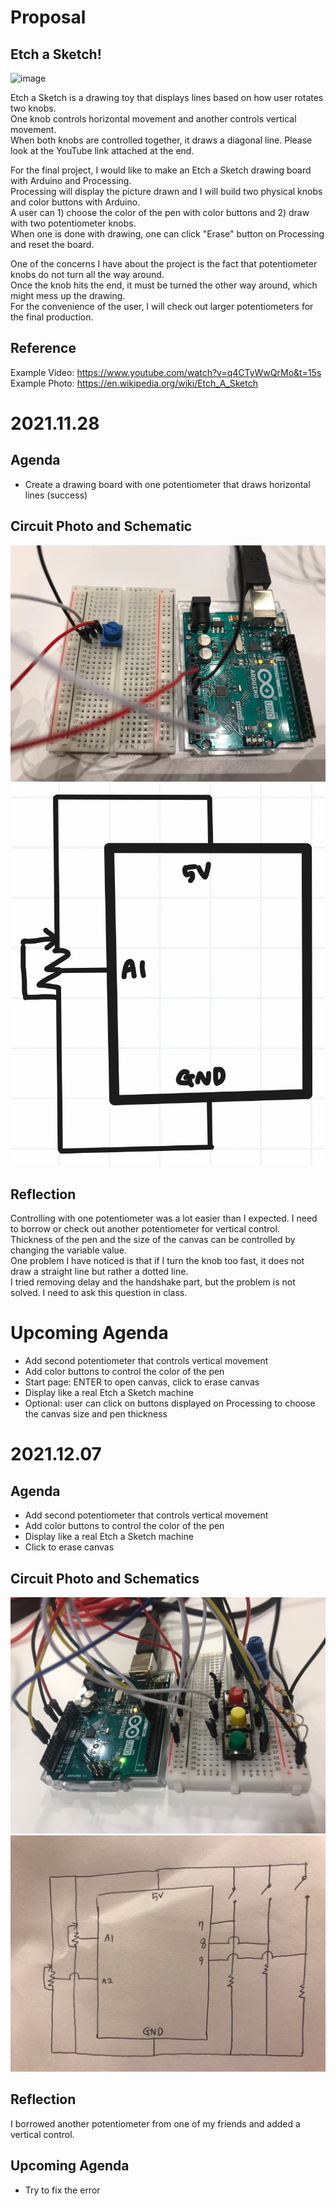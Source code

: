 # Proposal
## Etch a Sketch! 

![image](https://user-images.githubusercontent.com/57341200/143387936-1fd73705-c620-4745-875e-ebbfc57156a3.png)

Etch a Sketch is a drawing toy that displays lines based on how user rotates two knobs.  
One knob controls horizontal movement and another controls vertical movement.  
When both knobs are controlled together, it draws a diagonal line. Please look at the YouTube link attached at the end.  

For the final project, I would like to make an Etch a Sketch drawing board with Arduino and Processing.  
Processing will display the picture drawn and I will build two physical knobs and color buttons with Arduino.  
A user can 1) choose the color of the pen with color buttons and 2) draw with two potentiometer knobs.  
When one is done with drawing, one can click "Erase" button on Processing and reset the board.  

One of the concerns I have about the project is the fact that potentiometer knobs do not turn all the way around.  
Once the knob hits the end, it must be turned the other way around, which might mess up the drawing.  
For the convenience of the user, I will check out larger potentiometers for the final production.  


## Reference
Example Video: https://www.youtube.com/watch?v=q4CTyWwQrMo&t=15s  
Example Photo: https://en.wikipedia.org/wiki/Etch_A_Sketch


# 2021.11.28 
## Agenda
- Create a drawing board with one potentiometer that draws horizontal lines (success)

## Circuit Photo and Schematic
![](1128/1128photo.jpg)
![](1128/1128circuit.jpg)

## Reflection
Controlling with one potentiometer was a lot easier than I expected. I need to borrow or check out another potentiometer for vertical control.  
Thickness of the pen and the size of the canvas can be controlled by changing the variable value.  
One problem I have noticed is that if I turn the knob too fast, it does not draw a straight line but rather a dotted line.  
I tried removing delay and the handshake part, but the problem is not solved. I need to ask this question in class.  

# Upcoming Agenda
- Add second potentiometer that controls vertical movement
- Add color buttons to control the color of the pen
- Start page: ENTER to open canvas, click to erase canvas
- Display like a real Etch a Sketch machine
- Optional: user can click on buttons displayed on Processing to choose the canvas size and pen thickness  


# 2021.12.07
## Agenda 
- Add second potentiometer that controls vertical movement
- Add color buttons to control the color of the pen
- Display like a real Etch a Sketch machine
- Click to erase canvas

## Circuit Photo and Schematics
![](1207/1207photo.jpg)
![](1207/1207circuit.jpg)

## Reflection
I borrowed another potentiometer from one of my friends and added a vertical control. 

## Upcoming Agenda
- Try to fix the error
